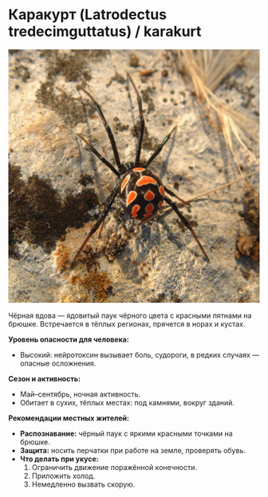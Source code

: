 # Каракурт (Latrodectus tredecimguttatus) / karakurt

![Каракурт](../images/Latrodectus_tredecimguttatus.jpg)

Чёрная вдова — ядовитый паук чёрного цвета с красными пятнами на брюшке. Встречается в тёплых регионах, прячется в норах и кустах.

**Уровень опасности для человека:**
- Высокий: нейротоксин вызывает боль, судороги, в редких случаях — опасные осложнения.

**Сезон и активность:**
- Май–сентябрь, ночная активность.
- Обитает в сухих, тёплых местах: под камнями, вокруг зданий.

**Рекомендации местных жителей:**
- **Распознавание:** чёрный паук с яркими красными точками на брюшке.
- **Защита:** носить перчатки при работе на земле, проверять обувь.
- **Что делать при укусе:**
  1. Ограничить движение поражённой конечности.
  2. Приложить холод.
  3. Немедленно вызвать скорую.

